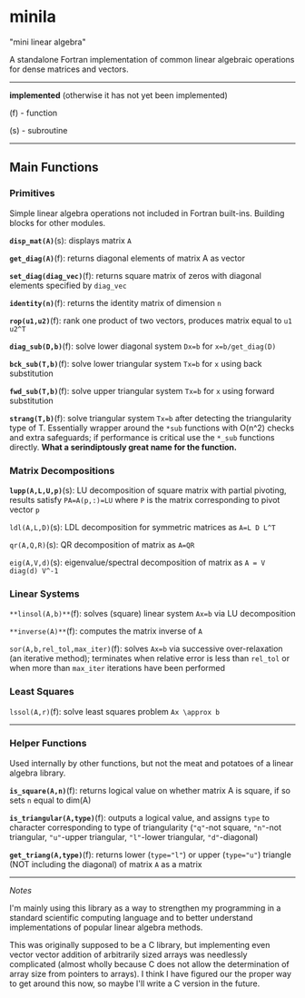 # minila

"mini linear algebra"

A standalone Fortran implementation of common linear algebraic operations for dense matrices and vectors.

---

**implemented** (otherwise it has not yet been implemented)

(f) - function

(s) - subroutine

---

## Main Functions 

### Primitives

Simple linear algebra operations not included in Fortran built-ins. Building blocks for other modules.

**`disp_mat(A)`**(s): displays matrix `A`

**`get_diag(A)`**(f): returns diagonal elements of matrix A as vector

**`set_diag(diag_vec)`**(f): returns square matrix of zeros with diagonal elements specified by `diag_vec`

**`identity(n)`**(f): returns the identity matrix of dimension `n`

**`rop(u1,u2)`**(f): rank one product of two vectors, produces matrix equal to `u1 u2^T`

**`diag_sub(D,b)`**(f): solve lower diagonal system `Dx=b` for `x=b/get_diag(D)`

**`bck_sub(T,b)`**(f): solve lower triangular system `Tx=b` for `x` using back substitution

**`fwd_sub(T,b)`**(f): solve upper triangular system `Tx=b` for `x` using forward substitution

**`strang(T,b)`**(f): solve triangular system `Tx=b` after detecting the triangularity type of T. Essentially wrapper around the `*sub` functions with O(n^2) checks and extra safeguards; if performance is critical use the `*_sub` functions directly. **What a serindiptously great name for the function.**


### Matrix Decompositions

**`lupp(A,L,U,p)`**(s): LU decomposition of square matrix with partial pivoting, results satisfy `PA=A(p,:)=LU` where `P` is the matrix corresponding to pivot vector `p` 

`ldl(A,L,D)`(s): LDL decomposition for symmetric matrices as `A=L D L^T`

`qr(A,Q,R)`(s): QR decomposition of matrix as `A=QR`

`eig(A,V,d)`(s): eigenvalue/spectral decomposition of matrix as `A = V diag(d) V^-1`


### Linear Systems

`**linsol(A,b)**`(f): solves (square) linear system `Ax=b` via LU decomposition

`**inverse(A)**`(f): computes the matrix inverse of `A`

`sor(A,b,rel_tol,max_iter)`(f): solves `Ax=b` via successive over-relaxation (an iterative method); terminates when relative error is less than `rel_tol` or when more than `max_iter` iterations have been performed


### Least Squares

`lssol(A,r)`(f): solve least squares problem `Ax \approx b`

---

### Helper Functions

Used internally by other functions, but not the meat and potatoes of a linear algebra library.

**`is_square(A,n)`**(f): returns logical value on whether matrix A is square, if so sets `n` equal to dim(A)

**`is_triangular(A,type)`**(f): outputs a logical value, and assigns `type` to character corresponding to type of triangularity (`"q"`-not square, `"n"`-not triangular, `"u"`-upper triangular, `"l"`-lower triangular, `"d"`-diagonal)

**`get_triang(A,type)`**(f): returns lower (`type="l"`) or upper (`type="u"`) triangle (NOT including the diagonal) of matrix `A` as a matrix

---

*Notes*

I'm mainly using this library as a way to strengthen my programming
in a standard scientific computing language and to better understand
implementations of popular linear algebra methods.

This was originally supposed to be a C library, but implementing
even vector vector addition of arbitrarily sized arrays was
needlessly complicated (almost wholly because C does not
allow the determination of array size from pointers to arrays). I think I have figured our the proper way to get around this now, so maybe I'll write a C version in the future.

